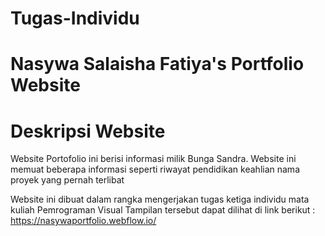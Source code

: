 # Tugas-Individu
# Nasywa Salaisha Fatiya's Portfolio Website
# Deskripsi Website
Website Portofolio ini berisi informasi milik Bunga Sandra. Website ini memuat beberapa informasi seperti
riwayat pendidikan
keahlian
nama proyek yang pernah terlibat

Website ini dibuat dalam rangka mengerjakan tugas ketiga individu mata kuliah Pemrograman Visual
Tampilan tersebut dapat dilihat di link berikut : https://nasywaportfolio.webflow.io/
